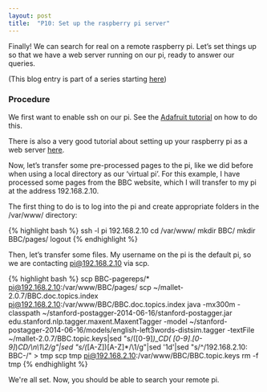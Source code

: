 ```yaml
---
layout: post
title:  "P10: Set up the raspberry pi server"
---
```


Finally! We can search for real on a remote raspberry pi. Let’s set things up so that we have a web server running on our pi, ready to answer our queries.

(This blog entry is part of a series starting [here](http://minimalparts.github.io/PeARS/2014/07/13/retrieving-browsing-history/))

### Procedure

We first want to enable ssh on our pi. See the [Adafruit tutorial](https://learn.adafruit.com/adafruits-raspberry-pi-lesson-6-using-ssh) on how to do this.

There is also a very good tutorial about setting up your raspberry pi as a web server [here](http://www.raspberrypi-spy.co.uk/2013/06/how-to-setup-a-web-server-on-your-raspberry-pi/).

Now, let’s transfer some pre-processed pages to the pi, like we did before when using a local directory as our ‘virtual pi’. For this example, I have processed some pages from the BBC website, which I will transfer to my pi at the address 192.168.2.10.

The first thing to do is to log into the pi and create appropriate folders in the /var/www/ directory:

{% highlight bash %}
ssh -l pi 192.168.2.10
cd /var/www/
mkdir BBC/
mkdir BBC/pages/
logout
{% endhighlight %}

Then, let’s transfer some files. My username on the pi is the default pi, so we are contacting pi@192.168.2.10 via scp.

{% highlight bash %}
scp BBC-pagereps/* pi@192.168.2.10:/var/www/BBC/pages/
scp ~/mallet-2.0.7/BBC.doc.topics.index pi@192.168.2.10:/var/www/BBC/BBC.doc.topics.index
java -mx300m -classpath ~/stanford-postagger-2014-06-16/stanford-postagger.jar edu.stanford.nlp.tagger.maxent.MaxentTagger -model ~/stanford-postagger-2014-06-16/models/english-left3words-distsim.tagger -textFile ~/mallet-2.0.7/BBC.topic.keys|sed "s/\([0-9]*\)_CD\( [0-9]*\.*[0-9]*\)_CD/\n\1\2/g"|sed "s/\(_[A-Z]\)[A-Z]*/\1/g"|sed '1d'|sed "s/^/192\.168\.2\.10: BBC-/" > tmp
scp tmp pi@192.168.2.10:/var/www/BBC/BBC.topic.keys
rm -f tmp
{% endhighlight %}

We're all set. Now, you should be able to search your remote pi. 



